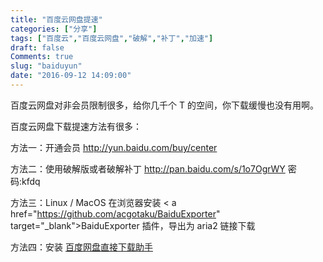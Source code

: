 ```yaml
---
title: "百度云网盘提速"
categories: ["分享"]
tags: ["百度云","百度云网盘","破解","补丁","加速"]
draft: false
Comments: true
slug: "baiduyun"
date: "2016-09-12 14:09:00"
---
```


百度云网盘对非会员限制很多，给你几千个 T 的空间，你下载缓慢也没有用啊。

百度云网盘下载提速方法有很多：

方法一：开通会员 <a href="http://yun.baidu.com/buy/center" target="_blank">http://yun.baidu.com/buy/center</a>

方法二：使用破解版或者破解补丁 <a href="http://pan.baidu.com/s/1o7OgrWY" target="_blank">http://pan.baidu.com/s/1o7OgrWY</a> 密码:kfdq

方法三：Linux / MacOS 在浏览器安装 < a href="https://github.com/acgotaku/BaiduExporter" target="_blank">BaiduExporter</a > 插件，导出为 aria2 链接下载

方法四：安装 <a href="http://www.appinn.com/baidu-pan-files-download/" target="_blank"> 百度网盘直接下载助手 </a>

